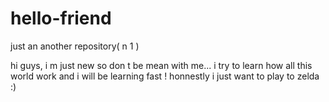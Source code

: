 # hello-friend
just an another repository( n 1 )


hi guys, i m just new so don t be mean with me...
i try to learn how all this world work and i will be learning fast ! 
honnestly i just want to play to zelda :)
